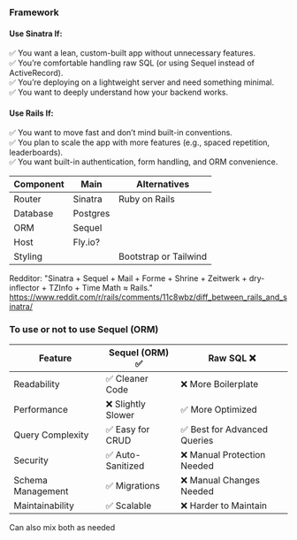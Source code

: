 ### Framework

#### **Use Sinatra If:**

✅ You want a lean, custom-built app without unnecessary features.  
✅ You’re comfortable handling raw SQL (or using Sequel instead of ActiveRecord).  
✅ You’re deploying on a lightweight server and need something minimal.  
✅ You want to deeply understand how your backend works.

#### **Use Rails If:**

✅ You want to move fast and don’t mind built-in conventions.  
✅ You plan to scale the app with more features (e.g., spaced repetition, leaderboards).  
✅ You want built-in authentication, form handling, and ORM convenience.

| Component | Main     | Alternatives          |
| --------- | -------- | --------------------- |
| Router    | Sinatra  | Ruby on Rails         |
| Database  | Postgres |                       |
| ORM       | Sequel   |                       |
| Host      | Fly.io?  |                       |
| Styling   |          | Bootstrap or Tailwind |
Redditor:
"Sinatra + Sequel + Mail + Forme + Shrine + Zeitwerk + dry-inflector + TZInfo + Time Math ≈ Rails."
https://www.reddit.com/r/rails/comments/11c8wbz/diff_between_rails_and_sinatra/

### To use or not to use Sequel (ORM)
| Feature           | Sequel (ORM) ✅    | Raw SQL ❌                   |
| ----------------- | ----------------- | --------------------------- |
| Readability       | ✅ Cleaner Code    | ❌ More Boilerplate          |
| Performance       | ❌ Slightly Slower | ✅ More Optimized            |
| Query Complexity  | ✅ Easy for CRUD   | ✅ Best for Advanced Queries |
| Security          | ✅ Auto-Sanitized  | ❌ Manual Protection Needed  |
| Schema Management | ✅ Migrations      | ❌ Manual Changes Needed     |
| Maintainability   | ✅ Scalable        | ❌ Harder to Maintain        |
Can also mix both as needed


